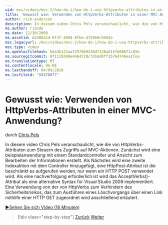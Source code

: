 ```yaml
---
uid: mvc/videos/mvc-2/how-do-i/how-do-i-use-httpverbs-attributes-in-an-mvc-application
title: 'Gewusst wie: Verwenden von HttpVerbs-Attributen in einer MVC-Anwendung? | Microsoft-Dokumentation'
author: rick-anderson
description: In diesem video Chris Pels veranschaulicht, wie die von HttpVerbs-Attributen zum Steuern des Zugriffs auf MVC-Aktionen. Zuerst wird eine beispielanwendung mit einem Standard-co erstellt...
ms.author: riande
ms.date: 12/30/2009
ms.assetid: d2488a1d-0f3f-4994-8fbe-4f59b8c9503e
msc.legacyurl: /mvc/videos/mvc-2/how-do-i/how-do-i-use-httpverbs-attributes-in-an-mvc-application
msc.type: video
ms.openlocfilehash: bda3b122aaf2970b9238d7120ad15fb06672c85b
ms.sourcegitcommit: 0f1119340e4464720cfd16d0ff15764746ea1fea
ms.translationtype: MT
ms.contentlocale: de-DE
ms.lasthandoff: 04/09/2019
ms.locfileid: "59378077"
---
```

# <a name="how-do-i-use-httpverbs-attributes-in-an-mvc-application"></a>Gewusst wie: Verwenden von HttpVerbs-Attributen in einer MVC-Anwendung?

durch [Chris Pels](https://twitter.com/chrispels)

In diesem video Chris Pels veranschaulicht, wie die von HttpVerbs-Attributen zum Steuern des Zugriffs auf MVC-Aktionen. Zunächst wird eine beispielanwendung mit einem Standardcontroller und Ansicht zum Bearbeiten der Informationen erstellt. Als Nächstes wird eine zweite Indexaktion mit dem Controller hinzugefügt, eine HttpPost-Attribut ist die beschränkt es aufgerufen werden, nur wenn ein HTTP POST verwendet wird. Als eine nachverfolgung erforderlich ist wird das AcceptVerbs()-Attribut als eine alternative Syntax für Visual Studio 2008 implementiert. Eine Verwendung von der von HttpVerbs zum Verhindern des Sicherheitsrisikos, das zum Ausführen eines Löschvorgangs über einen Link mithilfe einer HTTP GET zugeordnet wird anschließend erläutert.

[&#9654;Sehen Sie sich Video (16 Minuten)](https://channel9.msdn.com/Blogs/ASP-NET-Site-Videos/how-do-i-use-httpverbs-attributes-in-an-mvc-application)

> [!div class="step-by-step"]
> [Zurück](how-do-i-work-with-model-binders-in-an-mvc-application.md)
> [Weiter](mvc2-html-encoding.md)

